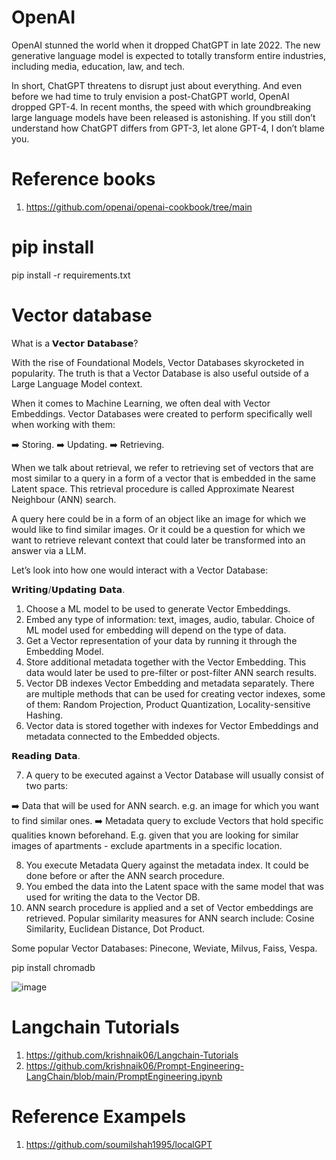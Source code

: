 # OpenAI

OpenAI stunned the world when it dropped ChatGPT in late 2022. The new generative language model is expected to totally transform entire industries, including media, education, law, and tech. 

In short, ChatGPT threatens to disrupt just about everything. And even before we had time to truly envision a post-ChatGPT world, OpenAI dropped GPT-4.
In recent months, the speed with which groundbreaking large language models have been released is astonishing. If you still don’t understand how ChatGPT differs from GPT-3, let alone GPT-4, I don’t blame you.

# Reference books
1. https://github.com/openai/openai-cookbook/tree/main

   
# pip install
pip install -r requirements.txt

# Vector database

What is a 𝗩𝗲𝗰𝘁𝗼𝗿 𝗗𝗮𝘁𝗮𝗯𝗮𝘀𝗲?

With the rise of Foundational Models, Vector Databases skyrocketed in popularity. The truth is that a Vector Database is also useful outside of a Large Language Model context.

When it comes to Machine Learning, we often deal with Vector Embeddings. Vector Databases were created to perform specifically well when working with them:

➡️ Storing.
➡️ Updating.
➡️ Retrieving.

When we talk about retrieval, we refer to retrieving set of vectors that are most similar to a query in a form of a vector that is embedded in the same Latent space. This retrieval procedure is called Approximate Nearest Neighbour (ANN) search.

A query here could be in a form of an object like an image for which we would like to find similar images. Or it could be a question for which we want to retrieve relevant context that could later be transformed into an answer via a LLM.

Let’s look into how one would interact with a Vector Database:

𝗪𝗿𝗶𝘁𝗶𝗻𝗴/𝗨𝗽𝗱𝗮𝘁𝗶𝗻𝗴 𝗗𝗮𝘁𝗮.

1. Choose a ML model to be used to generate Vector Embeddings.
2. Embed any type of information: text, images, audio, tabular. Choice of ML model used for embedding will depend on the type of data.
3. Get a Vector representation of your data by running it through the Embedding Model.
4. Store additional metadata together with the Vector Embedding. This data would later be used to pre-filter or post-filter ANN search results.
5. Vector DB indexes Vector Embedding and metadata separately. There are multiple methods that can be used for creating vector indexes, some of them: Random Projection, Product Quantization, Locality-sensitive Hashing.
6. Vector data is stored together with indexes for Vector Embeddings and metadata connected to the Embedded objects.

𝗥𝗲𝗮𝗱𝗶𝗻𝗴 𝗗𝗮𝘁𝗮.

7. A query to be executed against a Vector Database will usually consist of two parts:

➡️ Data that will be used for ANN search. e.g. an image for which you want to find similar ones.
➡️ Metadata query to exclude Vectors that hold specific qualities known beforehand. E.g. given that you are looking for similar images of apartments - exclude apartments in a specific location.

8. You execute Metadata Query against the metadata index. It could be done before or after the ANN search procedure.
9. You embed the data into the Latent space with the same model that was used for writing the data to the Vector DB.
10. ANN search procedure is applied and a set of Vector embeddings are retrieved. Popular similarity measures for ANN search include: Cosine Similarity, Euclidean Distance, Dot Product.

Some popular Vector Databases: Pinecone, Weviate, Milvus, Faiss, Vespa.


pip install chromadb

![image](https://github.com/anjijava16/OpenAI/assets/5849522/432b61f5-2242-49ed-9e52-0a2587079645)


#  Langchain Tutorials
1. https://github.com/krishnaik06/Langchain-Tutorials
2. https://github.com/krishnaik06/Prompt-Engineering-LangChain/blob/main/PromptEngineering.ipynb

   
# Reference Exampels
1. https://github.com/soumilshah1995/localGPT
